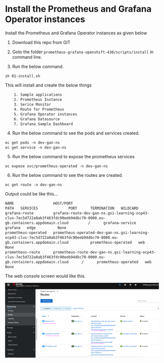 # Install the Prometheus and Grafana Operator instances

Install the Prometheus and Grafana Operator instances as given below

1. Download this repo from GIT

2. Goto the folder `prometheus-grafana-openshift-430/scripts/install` in command line.

3. Run the below command.

```
sh 01-install.sh
```

This will install and create the below things
```
    1. Sample applications
    2. Prometheus Instance
    3. Serice Monitor
    4. Route for Prometheus
    5. Grafana Operator instances
    6. Grafana Datasource
    7. Grafana Sample Dashboard
```

4. Run the below command to see the pods and services created.

```
oc get pods -n dev-gan-ns
oc get service -n dev-gan-ns
```

5. Run the below command to expose the prometheus services

```
oc expose svc/prometheus-operated -n dev-gan-ns
```

6. Run the below command to see the routes are created.

```
oc get route -n dev-gan-ns
```

Output could be like this...

```
NAME                  HOST/PORT                                                                                                                       PATH   SERVICES              PORT      TERMINATION   WILDCARD
grafana-route         grafana-route-dev-gan-ns.gsi-learning-ocp43-clus-7ec5d722a0ab3f463fdc90eeb94dbc70-0000.eu-gb.containers.appdomain.cloud         /      grafana-service       grafana   edge          None
prometheus-operated   prometheus-operated-dev-gan-ns.gsi-learning-ocp43-clus-7ec5d722a0ab3f463fdc90eeb94dbc70-0000.eu-gb.containers.appdomain.cloud          prometheus-operated   web                     None
prometheus-route      prometheus-route-dev-gan-ns.gsi-learning-ocp43-clus-7ec5d722a0ab3f463fdc90eeb94dbc70-0000.eu-gb.containers.appdomain.cloud      /      prometheus-operated   web                     None
```

The web console screen would like this.

<img src="images/04-operator-routes.png" width="656" title="Issue" bordercolor=green>